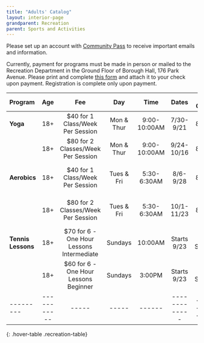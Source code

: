 ```yaml
---
title: "Adults' Catalog"
layout: interior-page
grandparent: Recreation
parent: Sports and Activities
---
```


Please set up an account with [Community Pass](https://register.communitypass.net/reg/login.cfm?D%3CN%21%2E%22_W%22F%299SZWV%5C%21%3DHNW%3BR%3AZQI%2F79%2CKX03%3DBIP%27B%5EF%25U99%2B) to receive important emails and information. 

Currently, payment for programs must be made in person or mailed to the Recreation Department in the Ground Floor of Borough Hall, 176 Park Avenue.  Please print and complete [this form](https://storage.googleapis.com/static.rutherford-nj.com/recreation/Recreation_ProgramRegistration.pdf) and attach it to your check upon payment. Registration is complete only upon payment. 

| Program | Age | Fee |	Day | Time | Dates |	No. of Classes | Location |
|:--------|:---------:|:---:|:---:|:----:|:-------------:|:---------:|:--------:|
| **Yoga**     | 18+ | $40 for 1 Class/Week Per Session | Mon & Thur | 9:00-10:00AM | 7/30-9/21  | 8 weeks | Tryon Field |
|              | 18+ | $80 for 2 Classes/Week Per Session | Mon & Thur | 9:00-10:00AM | 9/24-10/16 | 8 weeks | Tryon Field |
| **Aerobics** | 18+ | $40 for 1 Class/Week Per Session | Tues & Fri | 5:30-6:30AM  |  8/6-9/28  | 8 weeks | Tamblyn Field Civic Center |
|              | 18+ | $80 for 2 Classes/Week Per Session | Tues & Fri | 5:30-6:30AM  | 10/1-11/23 | 8 weeks | Tamblyn Field Civic Center |
| **Tennis Lessons** | 18+ | $70 for 6 - One Hour Lessons Intermediate | Sundays | 10:00AM  | Starts 9/23  | 6 Sessions | Memorial Field Tennis Courts |
|                    | 18+ | $60 for 6 - One Hour Lessons Beginner | Sundays | 3:00PM  | Starts 9/23  | 6 Sessions | Memorial Field Tennis Courts |
|---------|-----------|-----|-----|------|-------------|------------------|-------------------|----------|
{: .hover-table .recreation-table}
